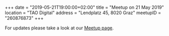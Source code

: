 +++
date = "2019-05-21T19:00:00+02:00"
title = "Meetup on 21 May 2019"
location = "TAO Digital"
address = "Lendplatz 45, 8020 Graz"
meetupID = "260876873"
+++

For updates please take a look at our
[Meetup page](https://www.meetup.com/Graz-Open-Source-Meetup/events/lbbhjlyzhbcc/).
